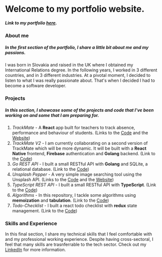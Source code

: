 # Welcome to my portfolio website. 

##### Link to my portfolio [here](https://martindospel.netlify.app/).

### About me
##### In the first section of the portfolio, I share a little bit about me and my passions.

I was born in Slovakia and raised in the UK where I obtained my International Relations degree. In the following years, I worked in 3 different countries, and in 3 different industries. At a pivotal moment, I decided to listen to what I was really passionate about. That's when I decided I had to become a software developer.

### Projects
##### In this section, I showcase some of the projects and code that I've been working on and some that I am preparing for. 

1. _TrackMate_ - A **React** app built for teachers to track absence, performance and behaviour of students. (Links to the [Code](https://github.com/martindospel/final-project-client) and the [Website](https://trackmatev2.netlify.app/))
2. _TrackMate V2_ - I am currently collaborating on a second version of TrackMate which will be more dynamic. It will be built with a **React Native** frontend, **Firebase** authentication and **Golang** backend. (Link to the [Code](https://github.com/sayedmurtaza24/trackmatev2))
3. _Go REST API_ - I built a small RESTful API with **Golang** and SQLite, a relational database. (Link to the [Code](https://github.com/martindospel/REST-API-with-GO))
4. _Unsplash Pepper_ - A very simple image searching tool using the Unsplash API. (Links to the [Code](https://github.com/martindospel/unsplash-pepper-react) and the [Website](http://unsplash-pepperjs.s3-website.eu-north-1.amazonaws.com/))
5. _TypeScript REST API_ - I built a small RESTful API with **TypeScript**. (Link to the [Code](https://github.com/martindospel/typescript-express))
6. _Algorithms_ - In this repository, I tackle some algorithms using **memoization** and **tabulation**. (Link to the [Code](https://github.com/martindospel/algorithms))
7. _Todo-Checklist_ - I built a react todo checklist with **redux** state management. (Link to the [Code](https://github.com/martindospel/todo-checklist))

### Skills and Experience

In this final section, I share my technical skills that I feel comfortable with and my professional working experience. Despite having cross-sectoral, I feel that many skills are trasnferrable to the tech sector. Check out my [LinkedIn](https://www.linkedin.com/in/martindospel/) for more information. 

